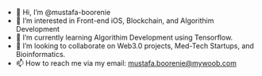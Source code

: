 - 👋 Hi, I’m @mustafa-boorenie
- 👀 I’m interested in Front-end iOS, Blockchain, and Algorithim Development
- 🌱 I’m currently learning Algorithim Development using Tensorflow.
- 💞️ I’m looking to collaborate on Web3.0 projects, Med-Tech Startups, and Bioinformatics.
- 📫 How to reach me via my email: mustafa.boorenie@mywoob.com

<!---
mustafa-boorenie/mustafa-boorenie is a ✨ special ✨ repository because its `README.md` (this file) appears on your GitHub profile.
You can click the Preview link to take a look at your changes.
--->
